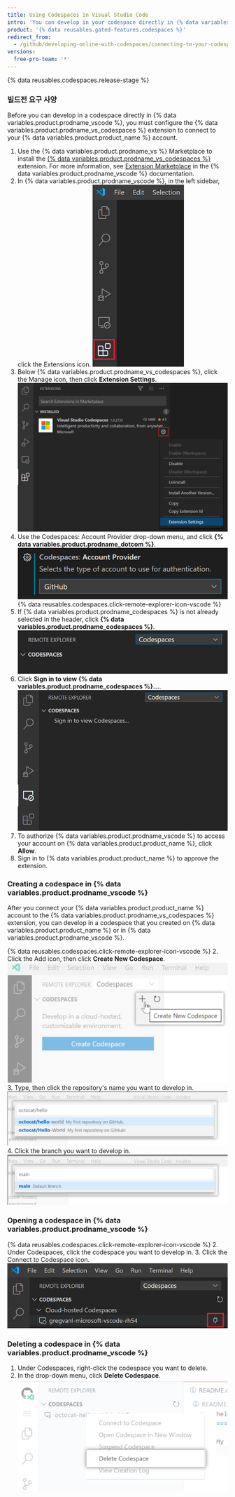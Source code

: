 ```yaml
---
title: Using Codespaces in Visual Studio Code
intro: 'You can develop in your codespace directly in {% data variables.product.prodname_vscode %} by connecting the {% data variables.product.prodname_vs_codespaces %} extension with your account on {% data variables.product.product_name %}.'
product: '{% data reusables.gated-features.codespaces %}'
redirect_from:
  - /github/developing-online-with-codespaces/connecting-to-your-codespace-from-visual-studio-code
versions:
  free-pro-team: '*'
---
```


{% data reusables.codespaces.release-stage %}

### 빌드전 요구 사양

Before you can develop in a codespace directly in {% data variables.product.prodname_vscode %}, you must configure the {% data variables.product.prodname_vs_codespaces %} extension to connect to your {% data variables.product.product_name %} account.

1. Use the {% data variables.product.prodname_vs %} Marketplace to install the [{% data variables.product.prodname_vs_codespaces %}](https://marketplace.visualstudio.com/items?itemName=ms-vsonline.vsonline) extension. For more information, see [Extension Marketplace](https://code.visualstudio.com/docs/editor/extension-gallery) in the {% data variables.product.prodname_vscode %} documentation.
2. In {% data variables.product.prodname_vscode %}, in the left sidebar, click the Extensions icon. ![The Extensions icon in {% data variables.product.prodname_vscode %}](/assets/images/help/codespaces/click-extensions-icon-vscode.png)
3. Below {% data variables.product.prodname_vs_codespaces %}, click the Manage icon, then click **Extension Settings**. ![The Extension Settings option](/assets/images/help/codespaces/select-extension-settings.png)
4. Use the Codespaces: Account Provider drop-down menu, and click **{% data variables.product.prodname_dotcom %}**. ![Setting the Account Provider to {% data variables.product.prodname_dotcom %}](/assets/images/help/codespaces/select-account-provider-vscode.png)
{% data reusables.codespaces.click-remote-explorer-icon-vscode %}
6. If {% data variables.product.prodname_codespaces %} is not already selected in the header, click **{% data variables.product.prodname_codespaces %}**. ![The {% data variables.product.prodname_codespaces %} header](/assets/images/help/codespaces/codespaces-header-vscode.png)
7. Click **Sign in to view {% data variables.product.prodname_codespaces %}...**. ![Signing in to view {% data variables.product.prodname_codespaces %}](/assets/images/help/codespaces/sign-in-to-view-codespaces-vscode.png)
8. To authorize {% data variables.product.prodname_vscode %} to access your account on {% data variables.product.product_name %}, click **Allow**.
9. Sign in to {% data variables.product.product_name %} to approve the extension.

### Creating a codespace in {% data variables.product.prodname_vscode %}

After you connect your {% data variables.product.product_name %} account to the {% data variables.product.prodname_vs_codespaces %} extension, you can develop in a codespace that you created on {% data variables.product.product_name %} or in {% data variables.product.prodname_vscode %}.

{% data reusables.codespaces.click-remote-explorer-icon-vscode %}
2. Click the Add icon, then click **Create New Codespace**. ![The Create new Codespace option in {% data variables.product.prodname_codespaces %}](/assets/images/help/codespaces/create-codespace-vscode.png)
3. Type, then click the repository's name you want to develop in. ![Searching for repository to create a new {% data variables.product.prodname_codespaces %}](/assets/images/help/codespaces/choose-repository-vscode.png)
4. Click the branch you want to develop in. ![Searching for a branch to create a new {% data variables.product.prodname_codespaces %}](/assets/images/help/codespaces/choose-branch-vscode.png)

### Opening a codespace in {% data variables.product.prodname_vscode %}

{% data reusables.codespaces.click-remote-explorer-icon-vscode %}
2. Under Codespaces, click the codespace you want to develop in.
3. Click the Connect to Codespace icon. ![The Connect to Codespace icon in {% data variables.product.prodname_vscode %}](/assets/images/help/codespaces/click-connect-to-codespace-icon-vscode.png)

### Deleting a codespace in {% data variables.product.prodname_vscode %}

1. Under Codespaces, right-click the codespace you want to delete.
2. In the drop-down menu, click **Delete Codespace**. ![Deleting a codespace in {% data variables.product.prodname_dotcom %}](/assets/images/help/codespaces/delete-codespace-vscode.png)
